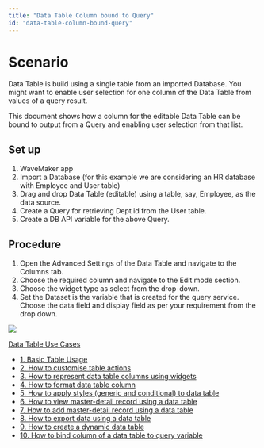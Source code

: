 ```yaml
---
title: "Data Table Column bound to Query"
id: "data-table-column-bound-query"
---
```


# Scenario

Data Table is build using a single table from an imported Database. You might want to enable user selection for one column of the Data Table from values of a query result.

This document shows how a column for the editable Data Table can be bound to output from a Query and enabling user selection from that list.

## Set up

1. WaveMaker app
2. Import a Database (for this example we are considering an HR database with Employee and User table)
3. Drag and drop Data Table (editable) using a table, say, Employee, as the data source.
4. Create a Query for retrieving Dept id from the User table.
5. Create a DB API variable for the above Query.

## Procedure

1. Open the Advanced Settings of the Data Table and navigate to the Columns tab.
2. Choose the required column and navigate to the Edit mode section.
3. Choose the widget type as select from the drop-down.
4. Set the Dataset is the variable that is created for the query service. Choose the data field and display field as per your requirement from the drop down.

[![](/learn/assets/DT_query.png)](/learn/assets/DT_query.png)

[Data Table Use Cases](/learn/app-development/widgets/datalive/datatable/data-table-use-cases/)

- [1. Basic Table Usage](/learn/app-development/widgets/datalive/datatable/data-table-basic-usage/)
- [2. How to customise table actions](/learn/how-tos/data-table-actions/)
- [3. How to represent data table columns using widgets](/learn/how-tos/data-table-widget-representations/)
- [4. How to format data table column](/learn/how-tos/data-table-format-options/)
- [5. How to apply styles (generic and conditional) to data table](/learn/how-tos/data-table-styling/)
- [6. How to view master-detail record using a data table](/learn/how-tos/view-master-detail-data-records-using-data-table/)
- [7. How to add master-detail record using a data table](/learn/how-tos/add-master-detail-records-using-data-table/)
- [8. How to export data using a data table](/learn/how-tos/export-data-data-table/)
- [9. How to create a dynamic data table](/learn/how-tos/dynamic-data-tables/)
- [10. How to bind column of a data table to query variable](/learn/how-tos/data-table-column-bound-query/)
